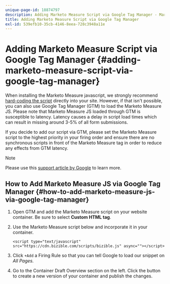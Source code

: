 ```yaml
---
unique-page-id: 18874797
description: Adding Marketo Measure Script via Google Tag Manager - Marketo Measure - Product Documentation
title: Adding Marketo Measure Script via Google Tag Manager
exl-id: 539efb10-35cb-4146-8eea-728c3948a11e
---
```

# Adding Marketo Measure Script via Google Tag Manager {#adding-marketo-measure-script-via-google-tag-manager}

When installing the Marketo Measure javascript, we strongly recommend [hard-coding the script](/help/marketo-measure-tracking/setting-up-tracking/adding-marketo-measure-script.md) directly into your site. However, if that isn't possible, you can also use Google Tag Manager (GTM) to load the Marketo Measure JS. Please note that Marketo Measure JS loaded through GTM is susceptible to latency. Latency causes a delay in script load times which can result in missing around 3-5% of all form submissions.

If you decide to add our script via GTM, please set the Marketo Measure script to the highest priority in your firing order and ensure there are no synchronous scripts in front of the Marketo Measure tag in order to reduce any effects from GTM latency.

>[!NOTE]
>
>Please use this [support article by Google](https://support.google.com/tagmanager/answer/2772421?hl=en) to learn more.

## How to Add Marketo Measure JS via Google Tag Manager {#how-to-add-marketo-measure-js-via-google-tag-manager}

1. Open GTM and add the Marketo Measure script on your website container. Be sure to select **Custom HTML tag**.
1. Use the Marketo Measure script below and incorporate it in your container.

   `<script type="text/javascript" src="https://cdn.bizible.com/scripts/bizible.js" async=""></script>`

1. Click `+Add` a Firing Rule so that you can tell Google to load our snippet on *All Pages.*

1. Go to the Container Draft Overview section on the left. Click the button to create a new version of your container and publish the changes.
